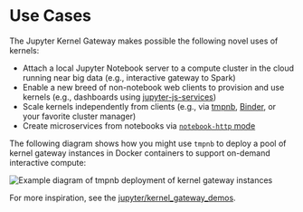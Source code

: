# Use Cases

The Jupyter Kernel Gateway makes possible the following novel uses of kernels:

- Attach a local Jupyter Notebook server to a compute cluster in the cloud
  running near big data (e.g., interactive gateway to Spark)
- Enable a new breed of non-notebook web clients to provision and use
  kernels (e.g., dashboards using
  [jupyter-js-services](https://github.com/jupyter/jupyter-js-services))
- Scale kernels independently from clients (e.g., via
  [tmpnb](https://github.com/jupyter/tmpnb), [Binder](http://mybinder.org/),
  or your favorite cluster manager)
- Create microservices from notebooks via
  [`notebook-http` mode](http-mode.md)

The following diagram shows how you might use `tmpnb` to deploy a pool of kernel gateway instances in Docker containers to support on-demand interactive compute:

![Example diagram of tmpnb deployment of kernel gateway instances](images/tmpnb_kernel_gateway.png)

For more inspiration, see the [jupyter/kernel_gateway_demos](https://github.com/jupyter/kernel_gateway_demos).
